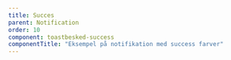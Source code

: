 ```yaml
---
title: Succes
parent: Notification
order: 10
component: toastbesked-success
componentTitle: "Eksempel på notifikation med success farver"
---
```

